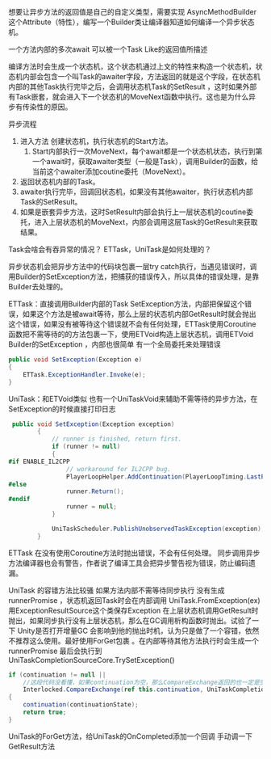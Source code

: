 想要让异步方法的返回值是自己的自定义类型，需要实现 AsyncMethodBuilder 这个Attribute（特性），编写一个Builder类让编译器知道如何编译一个异步状态机。

一个方法内部的多次await 可以被一个Task Like的返回值所描述 

编译方法时会生成一个状态机，这个状态机通过上文的特性来构造一个状态机，状态机内部会包含一个叫Task的awaiter字段，方法返回的就是这个字段，在状态机内部的其他Task执行完毕之后，会调用状态机Task的SetResult ，这时如果外部有Task嵌套，就会进入下一个状态机的MoveNext函数中执行。这也是为什么异步有传染性的原因。

异步流程

1. 进入方法 创建状态机，执行状态机的Start方法。
   1. Start内部执行一次MoveNext，每个await都是一个状态机状态，执行到第一个await时，获取awaiter类型（一般是Task），调用Builder的函数，给当前这个awaiter添加coutine委托（MoveNext）。
2. 返回状态机内部的Task。
3. awaiter执行完毕，回调回状态机，如果没有其他awaiter，执行状态机内部Task的SetResult。
4. 如果是嵌套异步方法，这时SetResult内部会执行上一层状态机的coutine委托，进入上层状态机的MoveNext，内部会调用这层Task的GetResult来获取结果。

Task会啥会有吞异常的情况？ ETTask，UniTask是如何处理的？

异步状态机会把异步方法中的代码块包裹一层try catch执行，当遇见错误时，调用Builder的SetException方法，把捕获的错误传入，所以具体的错误处理，是靠Builder去处理的。

ETTask：直接调用Builder内部的Task SetException方法，内部把保留这个错误，如果这个方法是被await等待，那么上层的状态机内部GetResult时就会抛出这个错误，如果没有被等待这个错误就不会有任何处理，ETTask使用Coroutine函数把不需等待的的方法包裹一下，使用ETVoid构造上层状态机，调用ETVoid Builder的SetException ，内部也很简单 有一个全局委托来处理错误

```c#
public void SetException(Exception e)
{
    ETTask.ExceptionHandler.Invoke(e);
}
```

UniTask：和ETVoid类似 也有一个UniTaskVoid来辅助不需等待的异步方法，在SetException的时候直接打印日志

```c#
 public void SetException(Exception exception)
        {
            // runner is finished, return first.
            if (runner != null)
            {
#if ENABLE_IL2CPP
                // workaround for IL2CPP bug.
                PlayerLoopHelper.AddContinuation(PlayerLoopTiming.LastPostLateUpdate, runner.ReturnAction);
#else
                runner.Return();
#endif
                runner = null;
            }

            UniTaskScheduler.PublishUnobservedTaskException(exception);
        }
```

ETTask 在没有使用Coroutine方法时抛出错误，不会有任何处理。 同步调用异步方法编译器也会有警告，作者说了编译工具会把异步警告视为错误，防止编码遗漏。

UniTask 的容错方法比较骚 如果方法内部不需等待同步执行 没有生成runnerPromise ，状态机返回Task时会在内部调用 UniTask.FromException(ex)  用ExceptionResultSource这个类保存Exception 在上层状态机调用GetResult时抛出，如果同步执行没有上层状态机，那么在GC调用析构函数时抛出。试验了一下 Unity是否打开增量GC 会影响到他的抛出时机，认为只是做了一个容错，依然不推荐这么使用。最好使用ForGet包裹 。在内部等待其他方法执行时会生成一个runnerPromise  最后会执行到 UniTaskCompletionSourceCore.TrySetException()  

```c#
if (continuation != null || 
    //这段代码没看懂，如果continuation为空，那么CompareExchange返回的也一定是空，为啥要用||呢？
    Interlocked.CompareExchange(ref this.continuation, UniTaskCompletionSourceCoreShared.s_sentinel, null) != null)
{
    continuation(continuationState);
    return true;
}
```

UniTask的ForGet方法，给UniTask的OnCompleted添加一个回调 手动调一下GetResult方法
